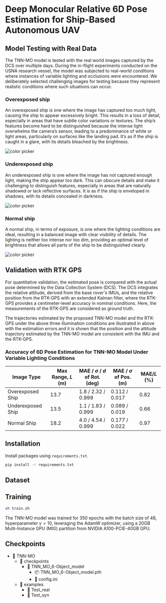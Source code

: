 # Deep Monocular Relative 6D Pose Estimation for Ship-Based Autonomous UAV

## Model Testing with Real Data
The TNN-MO model is tested with the real world images captured by the DCS over multiple days. 
During the in-flight experiments conducted on the USNA research vessel, the model was subjected to real-world conditions where instances of variable lighting and occlusions were encountered. 
We deliberately selected challenging images for testing because they represent realistic conditions where such situations can occur.

### Overexposed ship
An overexposed ship is one where the image has captured too much light, causing the ship to appear excessively bright.
This results in a loss of detail, especially in areas that  have subtle color variations or textures. 
The ship’s features become hard to be distinguished because the intense light overwhelms the camera’s sensor, leading to a predominance of white or light areas, particularly on surfaces like the landing pad. It’s as if the ship is caught in a glare, with its details bleached by the brightness.

<img src="results/Overexposed.gif" alt="color picker" />

### Underexposed ship
An underexposed ship is one where the image has not captured enough light, making the ship appear too dark. 
This can obscure details and make it challenging to distinguish features, especially in areas that are naturally shadowed or lack reflective surfaces.
It is as if the ship is enveloped in shadows, with its details concealed in darkness.

<img src="results/Underexposed.gif" alt="color picker" />

### Normal ship
A normal ship, in terms of exposure, is one where the lighting conditions are ideal, resulting in a balanced image with clear visibility of details. 
The lighting is neither too intense nor too dim, providing an optimal level of brightness that allows all parts of the ship to be distinguished clearly.

<img src="results/Normal.gif" alt="color picker" />

<!-- ##  Data
- **`31 Aug, 2023`:**   -->
## Validation with RTK GPS
For quantitative validation, the estimated pose is compared with the actual pose determined by the Data Collection System (DCS). The DCS integrates the relative attitude, derived from the base rover's IMUs, and the relative position from the RTK-GPS with an extended Kalman filter, where the RTK-GPS provides a centimeter-level accuracy in nominal conditions. Here, the measurements of the RTK-GPS are considered as ground truth.

The trajectories estimated by the proposed TNN-MO model and the RTK-GPS under the above three illumination conditions are illustrated in above with the estimation errors and it is shown that the position and the attitude trajectory estimated by the TNN-MO model are consistent with the IMU and the RTK-GPS.

### Accuracy of 6D Pose Estimation for TNN-MO Model Under Variable Lighting Conditions
| Image Type | Max Range, $L$ (m) | MAE / $\sigma$ / $d$ of Rot. (deg) | MAE / $\sigma$ of Pos. (m) | MAE/$L$ (\%) |
| --- | --- | --- | --- | --- |
| Overexposed Ship | 13.7 | 1.8 / 2.32 / 0.999 | 0.112 / 0.017 | 0.82 |
| Underexposed Ship | 13.5 | 1.1 / 1.83 / 0.999 | 0.089 / 0.019 | 0.66 |
| Normal Ship | 18.2 | 4.0 / 4.54 / 0.999 | 0.177 / 0.022 | 0.97 |


## Installation

Install packages using `requirements.txt`.
```bash
pip install -r requirements.txt
```

## Dataset

## Training

```bash
sh train.sh
```

The TNN-MO model was trained for 350 epochs with the batch size of 48, hyperparameter $\gamma = 10$, leveraging the AdamW optimizer, using a 20GB Multi-Instance GPU (MIG) partition from NVIDIA A100-PCIE-40GB GPU.


## Checkpoints

- 📁 TNN-MO
  - 📁 checkpoints
    - 📁 TNN_MO_6-Object_model
        - 📦 TNN_MO_6-Object_model.pth
        - 📄 config.ini
  - 📁 examples
    - 📁 Test_real
    - 📁 Test_syn



